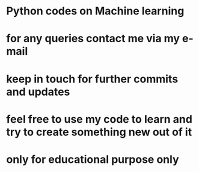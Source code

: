 # Python codes on Machine learning
# for any queries contact me via my e-mail
# keep in touch for further commits and updates
# feel free to use my code to learn and try to create something new out of it
# only for educational purpose only
